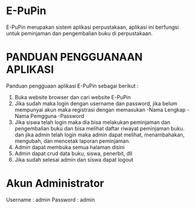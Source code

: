 # E-PuPin
E-PuPin merupakan sistem aplikasi perpustakaan, aplikasi ini berfungsi untuk peminjaman dan pengembalian buku di perpustakaan.

# PANDUAN PENGGUANAAN APLIKASI
Panduan pengguaan aplikasi E-PuPin sebagai berikut :

1. Buka website browser dan cari website E-PuPin
2. Jika sudah maka login dengan username dan password, jika belum mempunyai akun maka registrasi dengan memasukan
   -Nama Lengkap
   -Nama Pemgguna
   -Password
3. Jika siswa telah login maka dia bisa melakukan peminjaman dan pengembalian buku dan bisa melihat daftar riwayat peminjaman buku.
   dan jika admin telah login maka admin dapat melihat, menambahakan, mengubah, dan mencetak laporan peminjaman.
4. Admin dapat membuka semua halaman disini
5. Admin dapat crud data buku, siswa, penerbit, dll
6. Jika sudah selesai admin dan siswa dapat logout

# Akun Administrator
Username : admin
Password : admin
